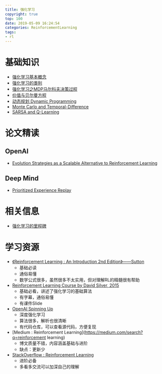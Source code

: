 ```yaml
---
title: 强化学习
copyright: true
top: 100
date: 2019-05-09 16:24:54
categories: ReinforcementLearning
tags:
- rl
---
```


# 基础知识

- [强化学习基本概念](./强化学习基本概念.html)
- [强化学习的类别](./rl-classification.html)
- [强化学习之MDP马尔科夫决策过程](./强化学习之MDP马尔科夫决策过程.html)
- [价值与贝尔曼方程](./价值与贝尔曼方程.html)
- [动态规划 Dynamic Programming](./dynamic-programming.html)
- [Monte Carlo and Temporal-Difference](./mc-td.html)
- [SARSA and Q-Learning](./sarsa-and-q-learning.html)



# 论文精读

## OpenAI

- [Evolution Strategies as a Scalable Alternative to Reinforcement Learning](./Evolution-Strategies-2017.html)

## Deep Mind

- [Prioritized Experience Replay](./Prioritized-Experience-Replay.html)

# 相关信息

- [强化学习的里程碑](./强化学习的里程碑.html)

# 学习资源

- [《Reinforcement Learning : An Introduction 2nd Edition》——Sutton](http://incompleteideas.net/book/RLbook2018.pdf)
  - 基础必读
  - 通俗易懂
  - 数学公式很多，虽然很多不太实用，但对理解RL的精髓很有帮助
- [Reinforcement Learning Course by David Silver, 2015](https://www.youtube.com/playlist?list=PLqYmG7hTraZDM-OYHWgPebj2MfCFzFObQ)
  - 基础必看，讲述了强化学习的基础算法
  - 有字幕，通俗易懂
  - 有课件Slide
- [OpenAI Spinning Up](https://spinningup.openai.com/en/latest/)
  - 深度强化学习
  - 算法很多，解析也很清晰
  - 有代码仓库，可以查看源代码，方便复现
- [Medium : Reinforcement Learning](https://medium.com/search?q=reinforcement learning)
  - 博文质量不错，内容涵盖基础与进阶
  - 缺点：更新少
- [StackOverflow : Reinforcement Learning](https://stackoverflow.com/questions/tagged/reinforcement-learning)
  - 进阶必备
  - 多看多交流可以加深自己的理解